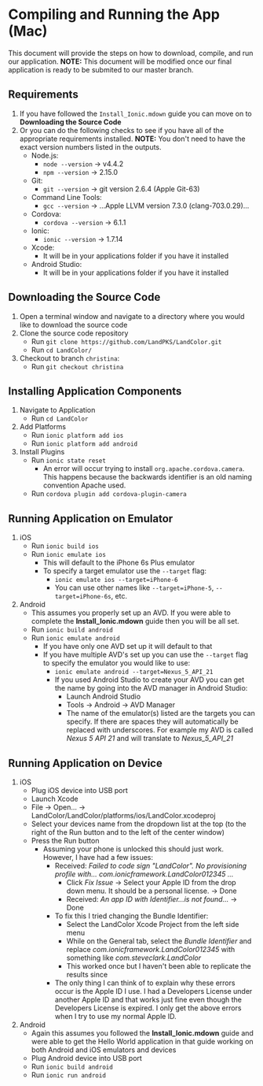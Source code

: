 # Compiling and Running the App (Mac)

This document will provide the steps on how to download, compile, and run our application.  **NOTE:** This document will be modified once our final application is ready to be submited to our master branch.

## Requirements
1. If you have followed the `Install_Ionic.mdown` guide you can move on to **Downloading the Source Code**
2. Or you can do the following checks to see if you have all of the appropriate requirements installed. **NOTE:** You don't need to have the exact version numbers listed in the outputs.
	- Node.js:
		- `node --version` -> v4.4.2
		- `npm --version` -> 2.15.0
	- Git:
		- `git --version` -> git version 2.6.4 (Apple Git-63)
	- Command Line Tools:
		- `gcc --version` -> ...Apple LLVM version 7.3.0 (clang-703.0.29)...
	- Cordova:
		- `cordova --version` -> 6.1.1
	- Ionic:
		- `ionic --version` -> 1.7.14
	- Xcode:
		- It will be in your applications folder if you have it installed
	- Android Studio:
		- It will be in your applications folder if you have it installed

## Downloading the Source Code
1. Open a terminal window and navigate to a directory where you would like to download the source code
2. Clone the source code repository
	- Run `git clone https://github.com/LandPKS/LandColor.git`
	- Run `cd LandColor/`
3. Checkout to branch `christina`:
	- Run `git checkout christina`

## Installing Application Components
1. Navigate to Application
	- Run `cd LandColor`
2. Add Platforms
	- Run `ionic platform add ios`
	- Run `ionic platform add android`
3. Install Plugins
	- Run `ionic state reset`
		- An error will occur trying to install `org.apache.cordova.camera`.  This happens because the backwards identifier is an old naming convention Apache used.
	- Run `cordova plugin add cordova-plugin-camera`

## Running Application on Emulator
1. iOS
	- Run `ionic build ios`
	- Run `ionic emulate ios`
		- This will default to the iPhone 6s Plus emulator
		- To specify a target emulator use the `--target` flag:
			- `ionic emulate ios --target=iPhone-6`
			- You can use other names like `--target=iPhone-5`, `--target=iPhone-6s`, etc.
2. Android
	- This assumes you properly set up an AVD.  If you were able to complete the **Install_Ionic.mdown** guide then you will be all set.
	- Run `ionic build android`
	- Run `ionic emulate android`
		- If you have only one AVD set up it will default to that
		- If you have multiple AVD's set up you can use the `--target` flag to specify the emulator you would like to use:
			- `ionic emulate android --target=Nexus_5_API_21`
			- If you used Android Studio to create your AVD you can get the name by going into the AVD manager in Android Studio:
				- Launch Android Studio
				- Tools -> Android -> AVD Manager
				- The name of the emulator(s) listed are the targets you can specify.  If there are spaces they will automatically be replaced with underscores.  For example my AVD is called *Nexus 5 API 21* and will translate to *Nexus_5_API_21*

## Running Application on Device
1. iOS
	- Plug iOS device into USB port
	- Launch Xcode
	- File -> Open... -> LandColor/LandColor/platforms/ios/LandColor.xcodeproj
	- Select your devices name from the dropdown list at the top (to the right of the Run button and to the left of the center window)
	- Press the Run button
		- Assuming your phone is unlocked this should just work.  However, I have had a few issues:
			- Received: *Failed to code sign "LandColor".  No provisioning profile with... com.ionicframework.LandColor012345 ...*
				- Click *Fix Issue* -> Select your Apple ID from the drop down menu.  It should be a personal license. -> Done
				- Received: *An app ID with Identifier...is not found...* -> Done
			- To fix this I tried changing the Bundle Identifier:
				- Select the LandColor Xcode Project from the left side menu
				- While on the General tab, select the *Bundle Identifier* and replace *com.ionicframework.LandColor012345* with something like *com.steveclark.LandColor*
				- This worked once but I haven't been able to replicate the results since
			- The only thing I can think of to explain why these errors occur is the Apple ID I use.  I had a Developers License under another Apple ID and that works just fine even though the Developers License is expired.  I only get the above errors when I try to use my normal Apple ID.
2. Android
	- Again this assumes you followed the **Install_Ionic.mdown** guide and were able to get the Hello World application in that guide working on both Android and iOS emulators and devices
	- Plug Android device into USB port
	- Run `ionic build android`
	- Run `ionic run android`